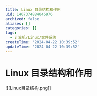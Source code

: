 ```yaml
---
title: Linux 目录结构和作用
uid: 1407374884046976
archived: false
aliases: []
categories: []
tags:
  - 计算机/Linux/文件系统
createTime: '2024-04-22 10:39:52'
updateTime: '2024-04-22 10:39:52'
---
```


# Linux 目录结构和作用

![[Linux目录结构.png]]
